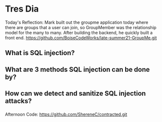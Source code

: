 # Tres Dia

Today's Reflection: Mark built out the groupme application today where there are groups that a user can join, so GroupMember was the relationship model for the many to many.  After building the backend, he quickly built a front end.
https://github.com/BoiseCodeWorks/late-summer21-GroupMe.git


## What is SQL injection?

### 

## What are 3 methods SQL injection can be done by?
### 

## How can we detect and sanitize SQL injection attacks?

### 

Afternoon Code: https://github.com/ShereneC/contracted.git